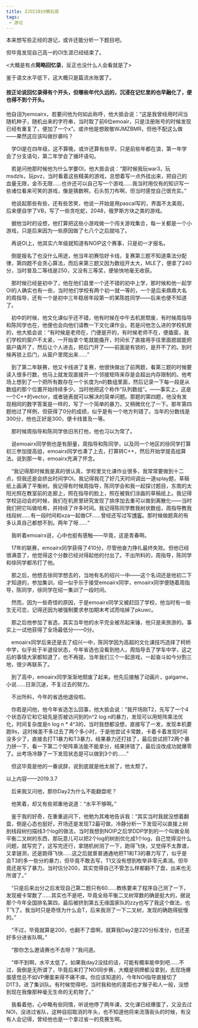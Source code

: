 ```yaml
---
title: ZJOI2019赛后感
tags:
 - 游记
---
```


本来想写些正经的游记，或许还能分析一下题目吧。

但毕竟发现自己高一的OI生涯已经结束了。

 <大概是有点**简略回忆录**，反正也没什么人会看就是了>

<!--more-->

鉴于语文水平低下，这大概只是篇流水账罢了。

#### 按正论说回忆录得有个开头，但哪些年代久远的，沉浸在记忆里的也早融化了，便也得不到个开头。

​	他自诩为emoairx，若要问他为何如此称呼，他大抵会说：“这是我曾经用时间当随机种子，随机出来的字符串，当时取了前6位emoair，只是注册账号的时候发现已经有重复了，便加了一个x”。或许他是想致敬WJMZBMR，但他不配这么做——果然这应该叫做抄袭吗？

&emsp;学OI是在四年级，这不算晚，或许还算有些早，只是前些年都在浪，第一年学会了分支语句，第二年学会了循环语句。

&emsp;若是问他那时候他为什么学要OI，他大抵会说：“那时候我玩war3，玩msdzls，玩pvz，当时看着这些精美的游戏，总想着写一点外挂出来，把自己的血量无限，金币无限……也许还可以自己写一个游戏……我当时用仅有的知识写一些诸位看来可笑的游戏，像是猜数啊，石头剪刀布啊，但当时感觉自己很充实。”

&emsp;他说起那些有些，还有些苦笑，他说一开始是用pascal写的，界面不太美观，后来便自学了VB，写了一些贪吃蛇，2048，俄罗斯方块之类的游戏。

&emsp;据他当时的设想，他打算把这些小游戏做一个闯关游戏集合，每一关都是一个小游戏，只是后来因为一些原因做了七八个之后就咕了。

&emsp;再说OI上，他其实六年级就知道有NOIP这个赛事，只是初一才报名。

&emsp;倒是报名了也没什么用途，他当年初赛恰好卡线，复赛第三题不知道乘法分配律，第四题不会贪心算法，而后来第三题又因为数组开太大，MLE了，便拿了240分，当时普及二等线是250，又没有三等奖，便愉快地毫无收获。

&emsp;那时候已经是初中了，他在他们县里一个还不错的初中上学，那时候和他一起学OI的人确实也有一些，当时他们学校有两个初一就一等的，一个是后来鼎鼎大名的周指导，还有一个是初中三年稳居年段第一的某陈姓同学——后来也便不知道了。

&emsp;初中的时候，他文化课似乎还不错，他有时候在中午去机房颓废，有时候周指导和陈同学也在，他便也会向他们请教一下文化课作业。若是问他怎么进的学校机房的，他大抵会说：“有时候是老师在，门便是开的，有时候老师不在，便撬窗，我们学校的窗户不太紧，一开始拿个笔就能撬开，时间长了直接用手往里面摁就能把窗户撬开了，然后让个人进去，把后门开了——前面是有锁的，是开不了的。到时候再锁上后门，从窗户里爬出来……”

&emsp;到了第二年联赛，他又卡线进了复赛，他很快做出了前两题，看第三题的时候要读入很多行数，他马上就发现直接开一个邻接矩阵来存是会超出内存限制的。他考场上想到了一个把所有数存在一个长度为n的数组里面，然后记录一下每一段是从数组的那个位置开始持续多少。当时他把这个称作“队列数组”。——事实上，这是一个C++的vector，或者链表就可以解决的简单问题。那题的第四题，他没有发现相同的数字答案是一样的，写了一个简单的暴力，又稍微优化了一下。那年第四题他过了样例，但获得了0分的成绩，似乎是有一个地方判错了。当年的分数线是300分，他也正好是300，便卡线普及一等。

&emsp;那时候周指导和陈同学依旧吊打他，他也习以为常了。

&emsp;说emoairx同学倒也是有胆量，周指导和陈同学，以及同一个地区的徐同学打算初三参加提高组，emoairx同学也凑了上去，打算转C++，然后开始学提高组算法。说到那一年，emoairx充满了怀念。

&emsp;“我记得那时候我是真的很认真，学校里文化课作业很多，我常常要做到十二点，但我还是会挤出时间学OI。我记得我花了好几天时间调出一道splay题，草稿纸上画满了平衡树。我记得有时候周指导，陈同学会和我一起探讨题目，东南的太阳光照在教室前的走廊上，照在指导的脸上，照在被我们涂画的草稿纸上。我记得学校运动会的时候，我们在机房里研究发现了排序加去重可以做到离散化——当时我们把它叫做哈希，并持续了许多时间。我记得陈同学教我树状数组，周指导教我线段树……有一段时间和xza一起做CF……曾经还写过写[博客]( [https://szoorz.github.io/2017/08/19/OI/Codeforces/%E9%A2%98%E8%A7%A3%EF%BC%9A2017%E6%9A%91%E5%81%87/codeforces2017%E6%9A%91%E5%81%87/](https://szoorz.github.io/2017/08/19/OI/Codeforces/题解：2017暑假/codeforces2017暑假/) )。那时候做题真的有多认真自己都想不到。两年了呀……“

&emsp;我听着emoairx说，心中也挺有感触——毕竟，这是青春啊。

&emsp;17年的联赛，emoairx同学获得了410分，尽管他奋力挣扎最终失败。但他已经很满意了，他觉得这个分数已经对得起他的付出了。不出所料的，周指导，陈同学和徐同学都吊打了他。

&emsp;那之后，他想去徐同学想去的，当地有名的绍兴一中——这个名词还是他初二下才知道的，参加集训，绍一似乎乐于接受emoairx同学，emoairx同学便随着周指导，陈同学，徐同学在绍一集训了一段时间。

&emsp;然而，因为一些奇怪的原因，于是emoairx同学又被赶回了学校，他当时有一些生无可恋，记得还因为被强制要求参加期末考试而咕掉了pkuwc。

&emsp;那之后他参加了省选，其实当年他的水平完全被吊起来锤，他只是来旅游的。事实上一试他获得了全场最低分——0分。

&emsp;emoairx同学后来还是去了绍兴一中，陈同学因为高超的文化课技巧选择了柯桥中学，似乎处于半退役状态，今年省选也没看到他人，周指导去了学车中学，这之后的事情大家都知道了，也不再提。当年我们三个一起游戏，一起奋斗如今分割三地，很少再联系了。

&emsp;到了高中，emoairx同学渐渐地颓废了起来。他先后接触了动画片，galgame，小说……日渐沉迷，不复过去的努力。

&emsp;不出所料，今年的省选他退役啦。

&emsp;你若是问他，他今年省选怎么回事，他大抵会说：“我开场刚T2，先写了一个4个状态存它和它祖先是否被访问到的n^2 log n的暴力，发现可以用矩阵乘法优化，时间复杂度是n log n * 4^3的，当时我想都没想，直接写了一发，发现本机要跑9s，这时候差不多过去了两个多小时，于是他尝试卡常数，卡着卡着发现时间没多少了，直接去打T1暴力和T3暴力，结果暴力还打挂了，最后尝试把T2两个暴力拼一下，看一下第二个矩阵乘法能不能拿分，结果拼错了，最后没改成功就爆零了。出考场冷静了一下发现状态是可以做到3个的……”

&emsp;但这毕竟是他的一番说辞，说到底就是他太弱了，他太颓了。

以上内容——2019.3.7

&emsp;后来我又问他，那你Day2为什么不能翻盘呢？

&emsp;他笑着，却又有些郑重地说道：“水平不够啊。”

&emsp;鉴于我的好奇，在重重追问下，他勉为其难地告诉我：“其实当时我就没想着翻盘，倒是心态也挺好，开场还是发现T2最可做，冷静分析一下发现可以直接上树剖线段树扫描线3个log的做法，当时我想到NOIP之后学DDP学到的一个叫做全局平衡二叉树的东西，那玩意儿可以把2个log的树剖优化成1个log，自己觉得没什么问题，就写完了，这写完还行，拿随机树测了一下，跑得飞快，又觉得不太靠谱，又拿链测，还是跑得飞快……这之后就普普通通地把T1和T3的暴力写了，似乎是会T3的多一些分的暴力，但毕竟不敢去写，T1又没有想到枚举非零元素消。但毕竟还是写了暴力。当时估分200，其实觉得自己不管怎么样都翻不了盘，出来也无所谓了。”
	
&emsp;“只是后来出分之后发现自己第二题只有60……教练要来了程序自己测了一下，发现被卡常数了……其实也不是吧，毕竟全局平衡二叉树常数的确是挺大的，据说那个今年全国排名第四，最后被挤到第五无缘国家队的zzy也写了我这个做法，也T飞了。我当时只是奇怪为什么会T，后来我测了一下二叉树，发现的确跑得挺慢的。”

&emsp;“不过，毕竟就算是200，也翻不了盘啊，就算我Day2是220分标准分，也还差好多分进省队啊。”

&emsp;“那你怎么邀请赛也不去呀？”我问道。

&emsp;“申不到啊，水平太低了。如果我day2没挂的话，可能有概率能申到吧……不过，我倒是无所谓了，毕竟后来打了NOI同步赛，大概是铜牌都没拿到，去现场爆蛋感觉总不如VP爆蛋来得不痛不痒。你应该知道的，今年NOI指导直接切了D1T3，进了集训队。有时候觉得吧，当时我和他的差距也才猴子和人一般，没想到现在我像那种毫无生命的无机物了。”

&emsp;我看着他，心中略有些同情，听说他停了两年课，文化课已经爆蛋了，又没去过NOI，没进过省队，这种自招取消的年头，也不知道他将来流落街头的时候，有没有人会记得，曾经他也是一个拿过省一的竞赛生啊。